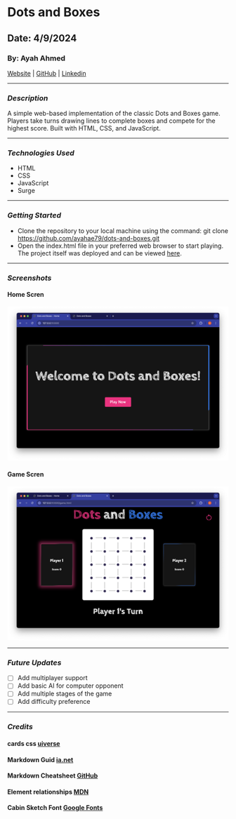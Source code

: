 # Dots and Boxes
 ## Date: 4/9/2024
 ### By: Ayah Ahmed
 [Website](https://dotsandboxes-ayah.surge.sh) |
 [GitHub](https://github.com/ayahae79) |
 [Linkedin](www.linkedin.com/in/ayah-jawad-78a6071b0) 
 ***
 ### ***Description***
 A simple web-based implementation of the classic Dots and Boxes game. Players take turns drawing lines to complete boxes and compete for the highest score. Built with HTML, CSS, and JavaScript.
 ***
 ### ***Technologies Used***
 * HTML
 * CSS
 * JavaScript
 * Surge
 ***
 ### ***Getting Started***
  * Clone the repository to your local machine using the command:
   git clone https://github.com/ayahae79/dots-and-boxes.git
  * Open the index.html file in your preferred web browser to start playing.
 The project itself was deployed and can be viewed [here](https://dotsandboxes-ayah.surge.sh).
 ***
 ### ***Screenshots***
 #### Home Scren
 ![Image](homeScreen.png)
 #### Game Scren
 ![Image](gameScreen.png)

 ***
 ### ***Future Updates***
 - [ ] Add multiplayer support
 - [ ] Add basic AI for computer opponent
 - [ ] Add multiple stages of the game 
 - [ ] Add difficulty preference

 ***
 ### ***Credits***
 #### cards css [uiverse](https://uiverse.io/cards)
 #### Markdown Guid [ia.net](http://www.ia.net)
 #### Markdown Cheatsheet [GitHub](http://www.GitHub.com)
 #### Element relationships  [MDN](https://developer.mozilla.org/en-US/docs/Web/API/Element)
 #### Cabin Sketch Font [Google Fonts](https://fonts.google.com/specimen/Cabin+Sketch?icon.size=24&icon.color=%235f6368&preview.layout=grid)

